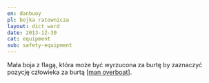 ```yaml
---
en: danbuoy
pl: bojka ratownicza
layout: dict_word
date: 2013-12-30
cat: equipment
sub: safety-equipment
---
```


Mała boja z flagą, która może być wyrzucona za burtę by zaznaczyć pozycję człowieka za burtą [[man overboat](/dict/m/man-overboard/)]. 